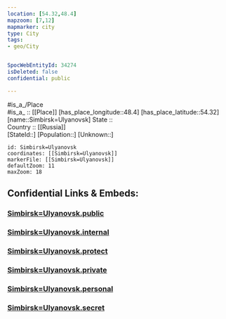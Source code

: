 ```yaml
---
location: [54.32,48.4] 
mapzoom: [7,12] 
mapmarker: city 
type: City
tags:
- geo/City


SpocWebEntityId: 34274
isDeleted: false
confidential: public

---
```

#is_a_/Place  
#is_a_ :: [[Place]] 
[has_place_longitude::48.4] 
[has_place_latitude::54.32] 
[name::Simbirsk=Ulyanovsk] 
State ::  
Country :: [[Russia]]  
[StateId::] 
[Population::] 
[Unknown::] 


```leaflet
id: Simbirsk=Ulyanovsk
coordinates: [[Simbirsk=Ulyanovsk]] 
markerFile: [[Simbirsk=Ulyanovsk]] 
defaultZoom: 11 
maxZoom: 18
```


## Confidential Links & Embeds: 

### [Simbirsk=Ulyanovsk.public](/_public/\Earth\Continent\Europe\Europe~East\Russia\Russia~Volga\Ulyanovsk_Oblast\CitySimbirsk=Ulyanovsk.public.md) 

### [Simbirsk=Ulyanovsk.internal](/_internal/\Earth\Continent\Europe\Europe~East\Russia\Russia~Volga\Ulyanovsk_Oblast\CitySimbirsk=Ulyanovsk.internal.md) 

### [Simbirsk=Ulyanovsk.protect](/_protect/\Earth\Continent\Europe\Europe~East\Russia\Russia~Volga\Ulyanovsk_Oblast\CitySimbirsk=Ulyanovsk.protect.md) 

### [Simbirsk=Ulyanovsk.private](/_private/\Earth\Continent\Europe\Europe~East\Russia\Russia~Volga\Ulyanovsk_Oblast\CitySimbirsk=Ulyanovsk.private.md) 

### [Simbirsk=Ulyanovsk.personal](/_personal/\Earth\Continent\Europe\Europe~East\Russia\Russia~Volga\Ulyanovsk_Oblast\CitySimbirsk=Ulyanovsk.personal.md) 

### [Simbirsk=Ulyanovsk.secret](/_secret/\Earth\Continent\Europe\Europe~East\Russia\Russia~Volga\Ulyanovsk_Oblast\CitySimbirsk=Ulyanovsk.secret.md)

